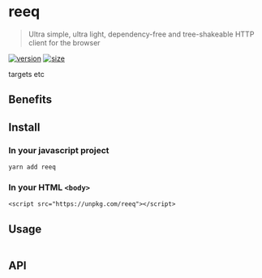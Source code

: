 # reeq

> Ultra simple, ultra light, dependency-free and tree-shakeable HTTP client for the browser

[![version](https://img.shields.io/npm/v/reeq.svg)](https://www.npmjs.com/package/reeq) [![size](https://img.shields.io/bundlephobia/minzip/reeq.svg)](https://bundlephobia.com/result?p=reeq)

targets etc

## Benefits

## Install

### In your javascript project

```
yarn add reeq
```

### In your HTML `<body>`

```
<script src="https://unpkg.com/reeq"></script>
```

## Usage

```
```

## API
